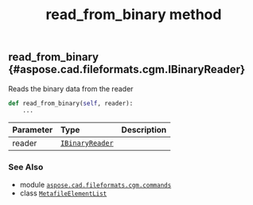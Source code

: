 ﻿---
title: read_from_binary method
second_title: Aspose.CAD for Python via .NET API References
description: 
type: docs
weight: 20
url: /python-net/aspose.cad.fileformats.cgm.commands/metafileelementlist/read_from_binary/
is_root: false
---

## read_from_binary {#aspose.cad.fileformats.cgm.IBinaryReader}

Reads the binary data from the reader



```python
def read_from_binary(self, reader):
    ...
```


| Parameter | Type | Description |
| :- | :- | :- |
| reader | [`IBinaryReader`](/cad/python-net/aspose.cad.fileformats.cgm/ibinaryreader) |  |



### See Also
* module [`aspose.cad.fileformats.cgm.commands`](../../)
* class [`MetafileElementList`](/cad/python-net/aspose.cad.fileformats.cgm.commands/metafileelementlist)
